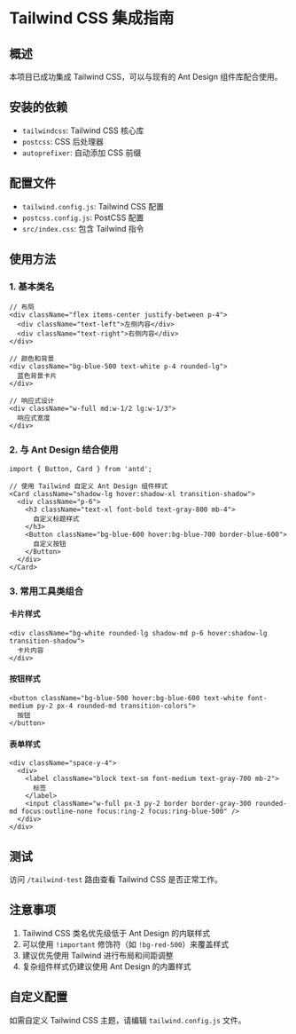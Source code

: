 # Tailwind CSS 集成指南

## 概述
本项目已成功集成 Tailwind CSS，可以与现有的 Ant Design 组件库配合使用。

## 安装的依赖
- `tailwindcss`: Tailwind CSS 核心库
- `postcss`: CSS 后处理器
- `autoprefixer`: 自动添加 CSS 前缀

## 配置文件
- `tailwind.config.js`: Tailwind CSS 配置
- `postcss.config.js`: PostCSS 配置
- `src/index.css`: 包含 Tailwind 指令

## 使用方法

### 1. 基本类名
```tsx
// 布局
<div className="flex items-center justify-between p-4">
  <div className="text-left">左侧内容</div>
  <div className="text-right">右侧内容</div>
</div>

// 颜色和背景
<div className="bg-blue-500 text-white p-4 rounded-lg">
  蓝色背景卡片
</div>

// 响应式设计
<div className="w-full md:w-1/2 lg:w-1/3">
  响应式宽度
</div>
```

### 2. 与 Ant Design 结合使用
```tsx
import { Button, Card } from 'antd';

// 使用 Tailwind 自定义 Ant Design 组件样式
<Card className="shadow-lg hover:shadow-xl transition-shadow">
  <div className="p-6">
    <h3 className="text-xl font-bold text-gray-800 mb-4">
      自定义标题样式
    </h3>
    <Button className="bg-blue-600 hover:bg-blue-700 border-blue-600">
      自定义按钮
    </Button>
  </div>
</Card>
```

### 3. 常用工具类组合

#### 卡片样式
```tsx
<div className="bg-white rounded-lg shadow-md p-6 hover:shadow-lg transition-shadow">
  卡片内容
</div>
```

#### 按钮样式
```tsx
<button className="bg-blue-500 hover:bg-blue-600 text-white font-medium py-2 px-4 rounded-md transition-colors">
  按钮
</button>
```

#### 表单样式
```tsx
<div className="space-y-4">
  <div>
    <label className="block text-sm font-medium text-gray-700 mb-2">
      标签
    </label>
    <input className="w-full px-3 py-2 border border-gray-300 rounded-md focus:outline-none focus:ring-2 focus:ring-blue-500" />
  </div>
</div>
```

## 测试
访问 `/tailwind-test` 路由查看 Tailwind CSS 是否正常工作。

## 注意事项
1. Tailwind CSS 类名优先级低于 Ant Design 的内联样式
2. 可以使用 `!important` 修饰符（如 `!bg-red-500`）来覆盖样式
3. 建议优先使用 Tailwind 进行布局和间距调整
4. 复杂组件样式仍建议使用 Ant Design 的内置样式

## 自定义配置
如需自定义 Tailwind CSS 主题，请编辑 `tailwind.config.js` 文件。
